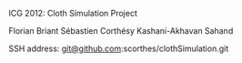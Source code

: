ICG 2012: Cloth Simulation Project

Florian Briant
Sébastien Corthésy
Kashani-Akhavan Sahand

SSH address: git@github.com:scorthes/clothSimulation.git
